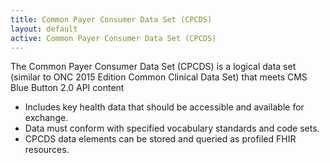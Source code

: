 ```yaml
---
title: Common Payer Consumer Data Set (CPCDS)
layout: default
active: Common Payer Consumer Data Set (CPCDS)
---
```


The Common Payer Consumer Data Set (CPCDS) is a logical data set (similar to ONC 2015 Edition Common Clinical Data Set) that meets CMS Blue Button 2.0 API content

*  Includes key health data that should be accessible and available for exchange.
*  Data must conform with specified vocabulary standards and code sets.
*  CPCDS data elements can be stored and queried as profiled FHIR resources.


